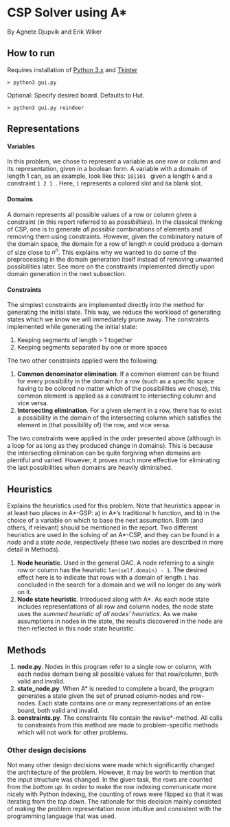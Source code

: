 # CSP Solver using A*
By Agnete Djupvik and Erik Wiker

## How to run
Requires installation of [Python 3.x](https://www.python.org/download/releases/3.0/) and [Tkinter](http://www.tkdocs.com/tutorial/install.html)
```
> python3 gui.py
```

Optional: Specify desired board. Defaults to Hut.

```
> python3 gui.py reindeer
```

## Representations
#### Variables
In this problem, we chose to represent a variable as one row or column and its representation, given in a boolean form.
A variable with a domain of length 1 can, as an example, look like this: ```101101 ``` given a length ```6``` and a constraint ```1 2 1 ```. Here, ```1``` represents a colored slot and ```0```a blank slot.


#### Domains
A domain represents all possible values of a row or column given a constraint (in this report referred to as _possibilities_).
In the classical thinking of CSP, one is to generate _all possible_ combinations of elements and removing them using constraints. However, given the combinatory nature of the domain space, the domain for a row of length _n_ could produce a domain of size close to _n<sup>n</sup>_.
This explains why we wanted to do some of the preprocessing in the domain generation itself instead of removing unwanted possibilities later. See more on the constraints implemented directly upon domain generation in the next subsection.

#### Constraints
The simplest constraints are implemented directly into the method for generating the initial state. This way, we reduce the workload of generating states which we know we will immediately prune away.
The constraints implemented while generating the initial state:
1. Keeping segments of length > 1 together
2. Keeping segments separated by one or more spaces

The two other constraints applied were the following:
1. **Common denominator elimination**. If a common element can be found for every possibility in the domain for a row (such as a specific space having to be colored no matter which of the possibilities we chose), this common element is applied as a constraint to intersecting column and vice versa.
2. **Intersecting elimination**. For a given element in a row, there has to exist a possibility in the domain of the intersecting column which satisfies the element in (that possibility of) the row, and vice versa.

The two constraints were applied in the order presented above (although in a loop for as long as they produced change in domains). This is because the intersecting elimination can be quite forgiving when domains are plentiful and varied. However, it proves much more effective for eliminating the last possibilities when domains are heavily diminished.

## Heuristics
Explains the heuristics used for this problem. Note that heuristics appear in at least two places in A*-GSP: a) in A*’s traditional h function, and b) in the choice of a variable on which to base the next assumption. Both (and others, if relevant) should be mentioned in the report.
Two different heuristics are used in the solving of an A*-CSP, and they can be found in a _node_ and a _state node_, respectively (these two nodes are described in more detail in Methods).
1. **Node heuristic**. Used in the general GAC. A node referring to a single row or column has the heuristic ```len(self.domain) - 1```. The desired effect here is to indicate that rows with a domain of length ```1``` has concluded in the search for a domain and we will no longer do any work on it.
2. **Node state heuristic**. Introduced along with A*. As each node state includes representations of all row and column nodes, the node state uses the _summed heuristic of all nodes' heuristics_. As we make assumptions in nodes in the state, the results discovered in the node are then reflected in this node state heuristic.

## Methods
1. **node.py**. Nodes in this program refer to a single row or column, with each nodes domain being all possible values for that row/column, both valid and invalid.
2. **state_node.py**. When A* is needed to complete a board, the program generates a state given the set of pruned column-nodes and row-nodes. Each state contains one or many representations of an entire board, both valid and invalid.
3. **constraints.py**. The constraints file contain the revise*-method. All calls to constraints from this method are made to problem-specific methods which will not work for other problems.

### Other design decisions
Not many other design decisions were made which significantly changed the architecture of the problem. However, it may be worth to mention that the input structure was changed. In the given task, the rows are counted from the _bottom up_. In order to make the row indexing communicate more nicely with Python indexing, the counting of rows were flipped so that it was iterating from the _top down_. The rationale for this decision mainly consisted of making the problem representation more intuitive and consistent with the programming language that was used.